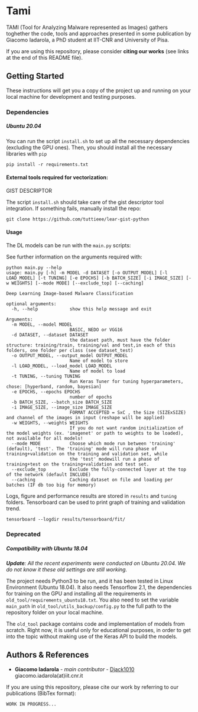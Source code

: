 # Tami

TAMI (Tool for Analyzing Malware represented as Images) gathers toghether the code, tools and approaches presented in some publication by 
Giacomo Iadarola, a PhD student at IIT-CNR and University of Pisa. 

If you are using this repository, please consider **citing our 
works** (see links at the end of this README file).

## Getting Started

These instructions will get you a copy of the project up and running on your local machine for development and testing 
purposes.

### Dependencies

##### Ubuntu 20.04

You can run the script `install.sh` to set up all the necessary dependencies (excluding the GPU ones).
Then, you should install all the necessary libraries with `pip`
```
pip install -r requirements.txt 
```

#### External tools required for vectorization:
GIST DESCRIPTOR

The script `install.sh` should take care of the gist descriptor tool integration. If something fails, manually install
the repo:
```
git clone https://github.com/tuttieee/lear-gist-python
```

#### Usage

The DL models can be run with the `main.py` scripts:

See further information on the arguments required with:
```
python main.py --help
usage: main.py [-h] -m MODEL -d DATASET [-o OUTPUT_MODEL] [-l LOAD_MODEL] [-t TUNING] [-e EPOCHS] [-b BATCH_SIZE] [-i IMAGE_SIZE] [-w WEIGHTS] [--mode MODE] [--exclude_top] [--caching]

Deep Learning Image-based Malware Classification

optional arguments:
  -h, --help            show this help message and exit

Arguments:
  -m MODEL, --model MODEL
                        BASIC, NEDO or VGG16
  -d DATASET, --dataset DATASET
                        the dataset path, must have the folder structure: training/train, training/val and test,in each of this folders, one folder per class (see dataset_test)
  -o OUTPUT_MODEL, --output_model OUTPUT_MODEL
                        Name of model to store
  -l LOAD_MODEL, --load_model LOAD_MODEL
                        Name of model to load
  -t TUNING, --tuning TUNING
                        Run Keras Tuner for tuning hyperparameters, chose: [hyperband, random, bayesian]
  -e EPOCHS, --epochs EPOCHS
                        number of epochs
  -b BATCH_SIZE, --batch_size BATCH_SIZE
  -i IMAGE_SIZE, --image_size IMAGE_SIZE
                        FORMAT ACCEPTED = SxC , the Size (SIZExSIZE) and channel of the images in input (reshape will be applied)
  -w WEIGHTS, --weights WEIGHTS
                        If you do not want random initialization of the model weights (ex. 'imagenet' or path to weights to be loaded), not available for all models!
  --mode MODE           Choose which mode run between 'training' (default), 'test'. The 'training' mode will runa phase of training+validation on the training and validation set, while
                        the 'test' modewill run a phase of training+test on the training+validation and test set.
  --exclude_top         Exclude the fully-connected layer at the top of the network (default INCLUDE)
  --caching             Caching dataset on file and loading per batches (IF db too big for memory)
```

Logs, figure and performance results are stored in `results` and `tuning` folders.
Tensorboard can be used to print graph of training and validation trend.
```
tensorboard --logdir results/tensorboard/fit/
```

### Deprecated 

##### Compatibility with Ubuntu 18.04

_**Update**: All the recent experiments were conducted on Ubuntu 20.04. We do not know it these old settings are still 
working._

The project needs Python3 to be run, and it has been tested in Linux Environment (Ubuntu 18.04).
It also needs Tensorflow 2.1, the dependencies for training on the GPU and installing all the requirements in 
`old_tool/requirements_ubuntu18.txt`. You also need to set the variable `main_path` in `old_tool/utils_backup/config.py`
to the full path to the repository folder on your local machine.

The `old_tool` package contains code and implementation of models from scratch. Right now, it is useful only for 
educational purposes, in order to get into the topic without making use of the Keras API to build the models.

## Authors & References

* **Giacomo Iadarola** - *main contributor* - [Djack1010](https://github.com/Djack1010) giacomo.iadarola(at)iit.cnr.it

If you are using this repository, please cite our work by referring to our publications (BibTex format):
```
WORK IN PROGRESS...
```
